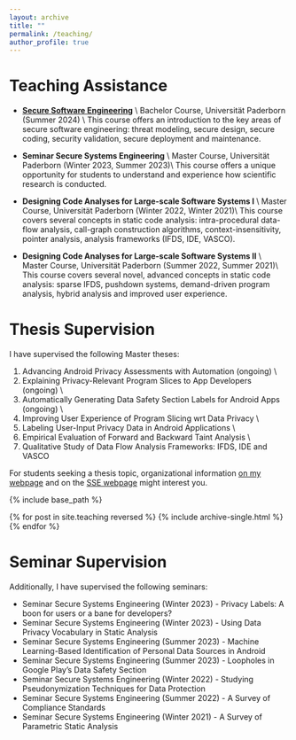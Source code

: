 ```yaml
---
layout: archive
title: ""
permalink: /teaching/
author_profile: true
---
```


**Teaching Assistance**
======

* [**Secure Software Engineering**](https://www.hni.uni-paderborn.de/sse/lehre/sse) \\
Bachelor Course, Universität Paderborn (Summer 2024) \\
This course offers an introduction to the key areas of secure software engineering: threat modeling, secure design, secure coding, security validation, secure deployment and maintenance.

* **Seminar Secure Systems Engineering** \\
Master Course, Universität Paderborn (Winter 2023, Summer 2023)\\
This course offers a unique opportunity for students to understand and experience how scientific research is conducted.

* **Designing Code Analyses for Large-scale Software Systems I** \\
Master Course, Universität Paderborn (Winter 2022, Winter 2021)\\
This course covers several concepts in static code analysis: intra-procedural data-flow analysis, call-graph construction algorithms, context-insensitivity, pointer analysis, analysis frameworks (IFDS, IDE, VASCO).

* **Designing Code Analyses for Large-scale Software Systems II** \\
Master Course, Universität Paderborn (Summer 2022, Summer 2021)\\
This course covers several novel, advanced concepts in static code analysis: sparse IFDS, pushdown systems, demand-driven program analysis, hybrid analysis and improved user experience.

**Thesis Supervision**
=====
I have supervised the following Master theses:

1) Advancing Android Privacy Assessments with Automation (ongoing) \\
2) Explaining Privacy-Relevant Program Slices to App Developers (ongoing) \\
3) Automatically Generating Data Safety Section Labels for Android Apps (ongoing) \\
4) Improving User Experience of Program Slicing wrt Data Privacy \\
5) Labeling User-Input Privacy Data in Android Applications \\
6) Empirical Evaluation of Forward and Backward Taint Analysis \\
7) Qualitative Study of Data Flow Analysis Frameworks: IFDS, IDE and VASCO

For students seeking a thesis topic, organizational information [on my webpage](https://mugdhak30.github.io/info_for_students/) and on the [SSE webpage](https://www.hni.uni-paderborn.de/sse/lehre/bachelor-masterarbeiten) might interest you. 

{% include base_path %}

{% for post in site.teaching reversed %}
  {% include archive-single.html %}
{% endfor %}

**Seminar Supervision**
=====
Additionally, I have supervised the following seminars:

* Seminar Secure Systems Engineering (Winter 2023) - Privacy Labels: A boon for users or a bane for developers? 
* Seminar Secure Systems Engineering (Winter 2023) - Using Data Privacy Vocabulary in Static Analysis 
* Seminar Secure Systems Engineering (Summer 2023) - Machine Learning-Based Identification of Personal Data Sources in Android
* Seminar Secure Systems Engineering (Summer 2023) - Loopholes in Google Play’s Data Safety Section
* Seminar Secure Systems Engineering (Winter 2022) - Studying Pseudonymization Techniques for Data Protection
* Seminar Secure Systems Engineering (Summer 2022) - A Survey of Compliance Standards 
* Seminar Secure Systems Engineering (Winter 2021) - A Survey of Parametric Static Analysis

